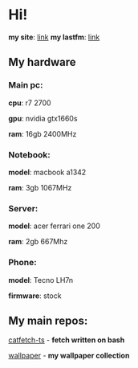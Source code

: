 # Hi! 

**my site**: [link](https://tasory.is-a.dev/)
**my lastfm**: [link](https://www.last.fm/user/tasoryy)

## My hardware
### Main pc:
  **cpu**: r7 2700

  **gpu**: nvidia gtx1660s
  
  **ram**: 16gb 2400MHz
### Notebook:
  
  **model**: macbook a1342
  
  **ram**: 3gb 1067MHz

### Server:

  **model**: acer ferrari one 200
  
  **ram**: 2gb 667Mhz

### Phone:
 **model**: Tecno LH7n

 **firmware**: stock

## My main repos:
[catfetch-ts](https://github.com/tasory/catfetch-ts) - **fetch written on bash**

[wallpaper](https://github.com/tasory/wallpaper) - **my wallpaper collection**
